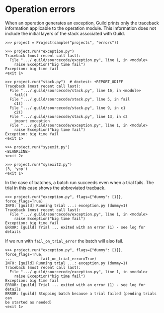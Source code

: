 # Operation errors

When an operation generates an exception, Guild prints only the
traceback information applicable to the operation module. This
information does not include the initial layers of the stack
associated with Guild.

    >>> project = Project(sample("projects", "errors"))

    >>> project.run("exception.py")
    Traceback (most recent call last):
      File ".../.guild/sourcecode/exception.py", line 1, in <module>
        raise Exception("big time fail")
    Exception: big time fail
    <exit 1>

    >>> project.run("stack.py")  # doctest: +REPORT_UDIFF
    Traceback (most recent call last):
      File ".../.guild/sourcecode/stack.py", line 16, in <module>
        fail()
      File ".../.guild/sourcecode/stack.py", line 5, in fail
        c1()
      File ".../.guild/sourcecode/stack.py", line 9, in c1
        c2()
      File ".../.guild/sourcecode/stack.py", line 13, in c2
        import exception
      File ".../.guild/sourcecode/exception.py", line 1, in <module>
        raise Exception("big time fail")
    Exception: big time fail
    <exit 1>

    >>> project.run("sysexit.py")
    <BLANKLINE>
    <exit 2>

    >>> project.run("sysexit2.py")
    (3, 'yop')
    <exit 1>

In the case of batches, a batch run succeeds even when a trial
fails. The trial in this case shows the abbreviated tracback.

    >>> project.run("exception.py", flags={"dummy": [1]}, force_flags=True)
    INFO: [guild] Running trial ...: exception.py (dummy=1)
    Traceback (most recent call last):
      File ".../.guild/sourcecode/exception.py", line 1, in <module>
        raise Exception("big time fail")
    Exception: big time fail
    ERROR: [guild] Trial ... exited with an error (1) - see log for details

If we run with `fail_on_trial_error` the batch will also fail.

    >>> project.run("exception.py", flags={"dummy": [1]}, force_flags=True,
    ...             fail_on_trial_error=True)
    INFO: [guild] Running trial ...: exception.py (dummy=1)
    Traceback (most recent call last):
      File ".../.guild/sourcecode/exception.py", line 1, in <module>
        raise Exception("big time fail")
    Exception: big time fail
    ERROR: [guild] Trial ... exited with an error (1) - see log for details
    ERROR: [guild] Stopping batch because a trial failed (pending trials can
    be started as needed)
    <exit 1>
